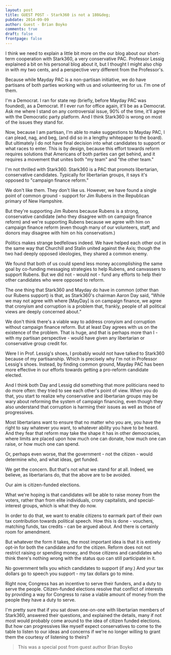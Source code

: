 ```yaml
---
layout: post
title: GUEST POST - Stark360 is not a 180&deg;
pubdate: 2014-09-09
author: Guest - Brian Boyko
comments: true
draft: false
frontpage: false
---
```


I think we need to explain a little bit more on the our blog about our short-term cooperation with Stark360, a very conservative PAC. Professor Lessig explained a bit on his personal blog about it, but I thought I might also chip in with my two cents, and a perspective very different from the Professor's.

Because while Mayday PAC is a non-partisan initiative, we do have partisans of both parties working with us and volunteering for us. I'm one of them.

I'm a Democrat. I ran for state rep (briefly, before Mayday PAC was founded), as a Democrat. If I ever run for office again, it'll be as a Democrat. Ask me where I stand on any controversial issue, 90% of the time, it'll agree with the Democratic party platform. And I think Stark360 is wrong on most of the issues they stand for.

Now, because I am partisan, I'm able to make suggestions to Mayday PAC, I can plead, nag, and beg, (and did so in a lengthy whitepaper to the board). But ultimately I do not have final decision into what candidates to support or what races to enter. This is by design, because this effort towards reform requires solutions that Americans of both parties can get behind, and it requires a movement that unites both "my team" and "the other team."

I'm not thrilled with Stark360. Stark360 is a PAC that promots libertarian, conservative candidates. Typically for libertarian groups, it says it's opposed to "campaign finance reform."

We don't like them. They don't like us. However, we have found a single point of common ground - support for Jim Rubens in the Republican primary of New Hampshire.

But they're supporting Jim Rubens because Rubens is a strong, conservative candidate (who they disagree with on campaign finance reform) and we're supporting Rubens because we agree with him on campaign finance reform (even though many of our volunteers, staff, and donors may disagree with him on his conservatism.)

Politics makes strange bedfellows indeed. We have helped each other out in the same way that Churchill and Stalin united against the Axis; though the two had deeply opposed ideologies, they shared a common enemy.

We found that both of us could spend less money accomplishing the same goal by co-funding messaging strategies to help Rubens, and canvassers to support Rubens. But we did not - would not - fund any efforts to help their other candidates who were opposed to reform.

The one thing that Stark360 and Mayday do have in common (other than our Rubens support) is that, as Stark360's chairman Aaron Day said, “While we may not agree with where [MayDay] is on campaign finance, we agree that cronyism and corruption is a problem that, frankly, people of all political views are deeply concerned about.”

We don't think there's a viable way to address cronyism and corruption without campaign finance reform. But at least Day agrees with us on the existence of the problem. That is huge, and that is perhaps more than I - with my partisan perspective - would have given any libertarian or conservative group credit for.

Were I in Prof. Lessig's shoes, I probably would not have talked to Stark360 because of my partisanship. Which is precisely why I'm not in Professor Lessig's shoes. Instead, by finding common ground, Mayday PAC has been more effective in our efforts towards getting a pro-reform candidate elected.

And I think both Day and Lessig did something that more politicians need to do more often: they tried to see each other's point of view. When you do that, you start to realize why conservative and libertarian groups may be wary about reforming the system of campaign financing, even though they also understand that corruption is harming their issues as well as those of progressives.

Most libertarians want to ensure that no matter who you are, you have the right to say whatever you want, to whatever ability you have to be heard. And they fear that reform may take the shape it has in other democracies, where limits are placed upon how much one can donate, how much one can raise, or how much one can spend.

Or, perhaps even worse, that the government - not the citizen - would determine who, and what ideas, get funded.

We get the concern. But that's not what we stand for at all. Indeed, we believe, as libertarians do, that the above are to be avoided.

Our aim is citizen-funded elections.

What we're hoping is that candidates will be able to raise money from the voters, rather than from elite individuals, crony capitalists, and special-interest groups, which is what they do now.

In order to do that, we want to enable citizens to earmark part of their own tax contribution towards political speech. How this is done - vouchers, matching funds, tax credits - can be argued about. And there is certainly room for amendment.

But whatever the form it takes, the most important idea is that it is entirely opt-in for both the candidate and for the citizen. Reform does not not restrict raising or spending money, and those citizens and candidates who think there's nothing wrong with the status quo can still participate in it.

No government tells you which candidates to support (if any.) And your tax dollars go to speech you support - my tax dollars go to mine.

Right now, Congress has an incentive to serve their funders, and a duty to serve the people. Citizen-funded elections resolve that conflict of interests by providing a way for Congress to raise a viable amount of money from the people they have a duty to serve.

I'm pretty sure that if you sat down one-on-one with libertarian members of Stark360, answered their questions, and explained the details, many if not most would probably come around to the idea of citizen funded elections. But how can progressives like myself expect conservatives to come to the table to listen to our ideas and concerns if we're no longer willing to grant them the courtesy of listening to theirs?



> This was a special post from guest author Brian Boyko